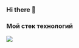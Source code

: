 ### Hi there 👋


### Мой стек технологий

<img src="https://img.shields.io/badge/ HTML - RED ?style=for-the-badge&logo=НАЗВАНИЕ ЛОГОТИПА&logoColor=ЦВЕТ ЛОГОТИПА"/>
